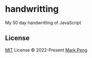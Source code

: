 # handwritting
My 50 day handwritting of JavaScript

## License
[MIT](./LICENSE) License © 2022-Present [Mark Peng](https://github.com/pxs797)